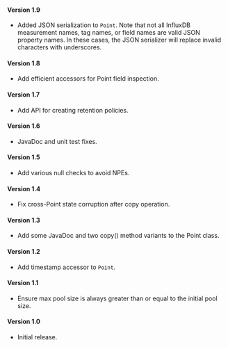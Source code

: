 #### Version 1.9
 * Added JSON serialization to ``Point``.  Note that not all InfluxDB measurement names, tag names, or field names are valid JSON property
 names. In these cases, the JSON serializer will replace invalid characters with underscores.

#### Version 1.8
 * Add efficient accessors for Point field inspection.

#### Version 1.7
 * Add API for creating retention policies.

#### Version 1.6
 * JavaDoc and unit test fixes.

#### Version 1.5
 * Add various null checks to avoid NPEs.

#### Version 1.4
 * Fix cross-Point state corruption after copy operation.

#### Version 1.3
 * Add some JavaDoc and two copy() method variants to the Point class.

#### Version 1.2
 * Add timestamp accessor to ``Point``.

#### Version 1.1
 * Ensure max pool size is always greater than or equal to the initial pool size.

#### Version 1.0
 * Initial release.

